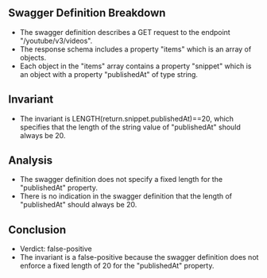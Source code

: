 ## Swagger Definition Breakdown
- The swagger definition describes a GET request to the endpoint "/youtube/v3/videos".
- The response schema includes a property "items" which is an array of objects.
- Each object in the "items" array contains a property "snippet" which is an object with a property "publishedAt" of type string.

## Invariant
- The invariant is LENGTH(return.snippet.publishedAt)==20, which specifies that the length of the string value of "publishedAt" should always be 20.

## Analysis
- The swagger definition does not specify a fixed length for the "publishedAt" property.
- There is no indication in the swagger definition that the length of "publishedAt" should always be 20.

## Conclusion
- Verdict: false-positive
- The invariant is a false-positive because the swagger definition does not enforce a fixed length of 20 for the "publishedAt" property.
